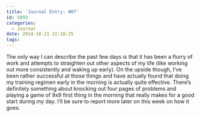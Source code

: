 ```yaml
---
title: 'Journal Entry: #07'
id: 5893
categories:
  - Journal
date: 2014-10-21 22:18:25
tags:
---
```


The only way I can describe the past few days is that it has been a flurry of work and attempts to straighten out other aspects of my life (like working out more consistently and waking up early). On the upside though, I’ve been rather successful at those things and have actually found that doing my training regimen early in the morning is actually quite effective. There’s definitely something about knocking out four pages of problems and playing a game of 9x9 first thing in the morning that really makes for a good start during my day. I’ll be sure to report more later on this week on how it goes.